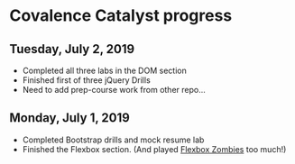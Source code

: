 # Covalence Catalyst progress

Tuesday, July 2, 2019
---
* Completed all three labs in the DOM section
* Finished first of three jQuery Drills
* Need to add prep-course work from other repo...

Monday, July 1, 2019
---
* Completed Bootstrap drills and mock resume lab
* Finished the Flexbox section. (And played [Flexbox Zombies](https://mastery.games/p/flexbox-zombies) too much!)
